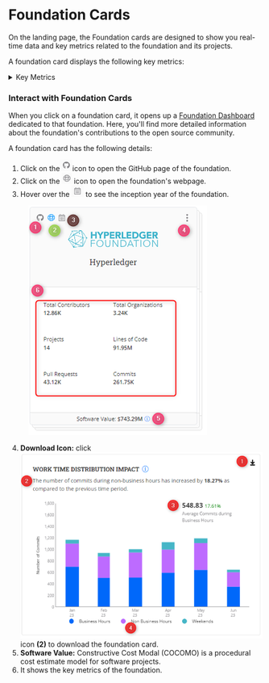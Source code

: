 # Foundation Cards

On the landing page, the Foundation cards are designed to show you real-time data and key metrics related to the foundation and its projects.

A foundation card displays the following key metrics:

<details>

<summary>Key Metrics</summary>

* Total contributors
* Total organizations
* Total Projects
* Lines of code
* PRs
* Commits

</details>

### Interact with Foundation Cards

When you click on a foundation card, it opens up a [Foundation Dashboard](foundation-dashboard.md) dedicated to that foundation. Here, you'll find more detailed information about the foundation's contributions to the open source community.

A foundation card has the following details:

1. Click on the![](<../../../../.gitbook/assets/image (1) (1) (1) (1) (1) (1).png>)icon to open the GitHub page of the foundation.
2. Click on the ![](<../../../../.gitbook/assets/image (2) (1) (1) (1).png>) icon to open the foundation's webpage.
3. Hover over the ![](<../../../../.gitbook/assets/image (3) (1) (1) (1).png>) to see the inception year of the foundation.

<figure><img src="../../../../.gitbook/assets/2023-08-01_23h38_31 (2).png" alt=""><figcaption></figcaption></figure>

4. **Download Icon:** click <img src="../../../../.gitbook/assets/image (50).png" alt="" data-size="line">icon **(2)** to download the foundation card.
5. **Software Value:** Constructive Cost Modal (COCOMO) is a procedural cost estimate model for software projects.
6. &#x20;It shows the key metrics of the foundation.

